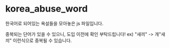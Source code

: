 # korea_abuse_word
한국어로 되어있는 욕설들을 모아놓은 js 파일입니다.

중복되는 단어가 있을 수 있으니, 도입 이전에 확인 부탁드립니다!
ex) "새끼" -> 개"새끼" 이런식으로 중복될 수 있습니다.
